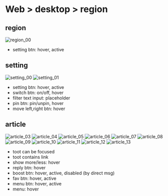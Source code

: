 # Web > desktop > region

## region

![region_00](region_00.png "region_00")

* setting btn: hover, active

## setting

![setting_00](setting_00.png "setting_00")
![setting_01](setting_01.png "setting_01")

* setting btn: hover, active
* switch btn: on/off, hover
* filter text input: placeholder
* pin btn: pin/unpin, hover
* move left,right btn: hover

## article

![article_03](article_03.png "article_03")
![article_04](article_04.png "article_04")
![article_05](article_05.png "article_05")
![article_06](article_06.png "article_06")
![article_07](article_07.png "article_07")
![article_08](article_08.png "article_08")
![article_09](article_09.png "article_09")
![article_10](article_10.png "article_10")
![article_11](article_11.png "article_11")
![article_12](article_12.png "article_12")
![article_13](article_13.png "article_13")

* toot can be focused
* toot contains link
* show more/less: hover
* reply btn: hover
* boost btn: hover, active, disabled (by direct msg)
* fav btn: hover, active
* menu btn: hover, active
* menu: hover
